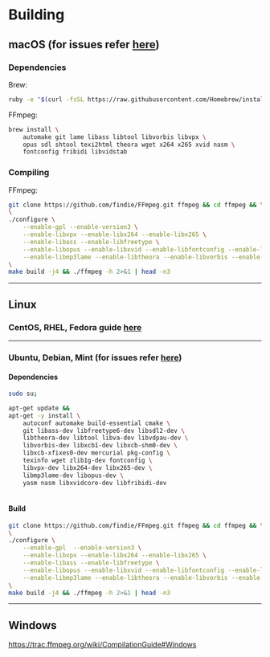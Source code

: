 # Building 

## macOS (for issues refer [here](https://trac.ffmpeg.org/wiki/CompilationGuide/macOS))

### Dependencies

Brew: 
```bash
ruby -e "$(curl -fsSL https://raw.githubusercontent.com/Homebrew/install/master/install)"
```

FFmpeg: 
```bash
brew install \
    automake git lame libass libtool libvorbis libvpx \
    opus sdl shtool texi2html theora wget x264 x265 xvid nasm \
    fontconfig fribidi libvidstab 
```

### Compiling

FFmpeg:
```bash
git clone https://github.com/findie/FFmpeg.git ffmpeg && cd ffmpeg && \
\
./configure \
    --enable-gpl --enable-version3 \
    --enable-libvpx --enable-libx264 --enable-libx265 \
    --enable-libass --enable-libfreetype \
    --enable-libopus --enable-libxvid --enable-libfontconfig --enable-libfribidi \
    --enable-libmp3lame --enable-libtheora --enable-libvorbis --enable-libvidstab && \
\
make build -j4 && ./ffmpeg -h 2>&1 | head -n3
```
___

## Linux

### CentOS, RHEL, Fedora guide [here](https://trac.ffmpeg.org/wiki/CompilationGuide/Centos)

___

### Ubuntu, Debian, Mint (for issues refer [here](https://trac.ffmpeg.org/wiki/CompilationGuide/Ubuntu))

#### Dependencies

```bash
sudo su;

apt-get update && 
apt-get -y install \
    autoconf automake build-essential cmake \
    git libass-dev libfreetype6-dev libsdl2-dev \
    libtheora-dev libtool libva-dev libvdpau-dev \
    libvorbis-dev libxcb1-dev libxcb-shm0-dev \
    libxcb-xfixes0-dev mercurial pkg-config \
    texinfo wget zlib1g-dev fontconfig \
    libvpx-dev libx264-dev libx265-dev \
    libmp3lame-dev libopus-dev \
    yasm nasm libxvidcore-dev libfribidi-dev
    
```
#### Build
```bash
git clone https://github.com/findie/FFmpeg.git ffmpeg && cd ffmpeg && \
\
./configure \
    --enable-gpl  --enable-version3 \
    --enable-libvpx --enable-libx264 --enable-libx265 \
    --enable-libass --enable-libfreetype \
    --enable-libopus --enable-libxvid --enable-libfontconfig --enable-libfribidi \
    --enable-libmp3lame --enable-libtheora --enable-libvorbis --enable-libvidstab && \
\
make build -j4 && ./ffmpeg -h 2>&1 | head -n3
```
___

## Windows
https://trac.ffmpeg.org/wiki/CompilationGuide#Windows